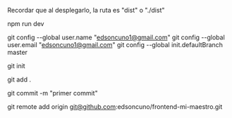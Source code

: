 Recordar que al desplegarlo, la ruta es "dist" o "./dist"

npm run dev

git config --global user.name "edsoncuno1@gmail.com"
git config --global user.email "edsoncuno1@gmail.com"
git config --global init.defaultBranch master

git init

git add .

git commit -m "primer commit"

git remote add origin git@github.com:edsoncuno/frontend-mi-maestro.git

